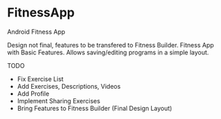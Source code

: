# FitnessApp
Android Fitness App

Design not final, features to be transfered to Fitness Builder.
Fitness App with Basic Features. Allows saving/editing programs in a simple layout.

TODO
- Fix Exercise List
- Add Exercises, Descriptions, Videos
- Add Profile
- Implement Sharing Exercises
- Bring Features to Fitness Builder (Final Design Layout)
